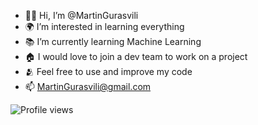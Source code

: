 - 👋🏼 Hi, I’m @MartinGurasvili
- 🌍 I’m interested in learning everything
- 📚 I’m currently learning Machine Learning
- 🏠 I would love to join a dev team to work on a project
- 🫂 Feel free to use and improve my code 
- 📫 MartinGurasvili@gmail.com
<p align="left">
  <img src="https://komarev.com/ghpvc/?username=MartinGurasvili" alt="Profile views" />
</p>

<!---
MartinGurasvili/MartinGurasvili is a ✨ special ✨ repository because its `README.md` (this file) appears on your GitHub profile.
You can click the Preview link to take a look at your changes.
--->
